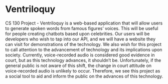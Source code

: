 # Ventriloquy
CS 130 Project - Ventriloquy is a web-based application that will allow users to generate spoken words from famous figures’ voices. This will be useful for people creating chatbots based upon celebrities. Our users will be developers who wish to tap into our API, and we will have a website they can visit for demonstrations of the technology.   We also wish for this project to call attention to the advancement of technology and its implications upon society. Currently, voice-recorded audio is considered good evidence in court, but as this technology advances, it shouldn’t be. Unfortunately, if the general public is not aware of this shift, the change in court attitude on voice-recorded audio is unlikely to occur. Therefore, we see this project as a social tool to aid and inform the public on the advances of this technology.
